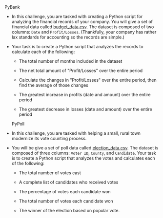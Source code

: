 PyBank

* In this challenge, you are tasked with creating a Python script for analyzing the financial records of your company. 
  You will give a set of financial data called [budget_data.csv](PyBank/Resources/budget_data.csv). 
  The dataset is composed of two columns: `Date` and `Profit/Losses`. 
  (Thankfully, your company has rather lax standards for accounting so the records are simple.)

* Your task is to create a Python script that analyzes the records to calculate each of the following:

  * The total number of months included in the dataset

  * The net total amount of "Profit/Losses" over the entire period

  * Calculate the changes in "Profit/Losses" over the entire period, then find the average of those changes

  * The greatest increase in profits (date and amount) over the entire period

  * The greatest decrease in losses (date and amount) over the entire period
  
  
  
  
  
  PyPoll

* In this challenge, you are tasked with helping a small, rural town modernize its vote counting process.

* You will be give a set of poll data called [election_data.csv](PyPoll/Resources/election_data.csv). 
  The dataset is composed of three columns: `Voter ID`, `County`, and `Candidate`. Your task is to create a Python script that analyzes the votes and 
  calculates each of the following:

  * The total number of votes cast

  * A complete list of candidates who received votes

  * The percentage of votes each candidate won

  * The total number of votes each candidate won

  * The winner of the election based on popular vote.
